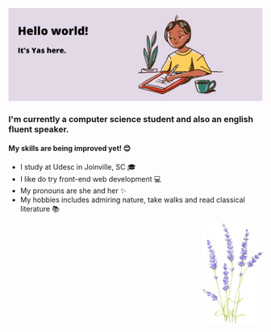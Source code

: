 ![alt text](https://github.com/yasmindevegili/yasmindevegili/blob/e5e9646d0e94e38c390095d916a7b37facb06f01/Hello%20world!.png)
### I'm currently a computer science student and also an english fluent speaker.
#### My skills are being improved yet! 😊

- I study at Udesc in Joinville, SC 🎓
- I like do try front-end web development 💻
- My pronouns are she and her ✨
- My hobbies includes admiring nature, take walks and read classical literature 📚

<p align="right">
  <img src="https://github.com/yasmindevegili/yasmindevegili/blob/60126bff076230f5a13ee4f42eff0be5dc8316d2/929495679ecdeafed17687a3c36721e9.png" width="120" display="in-line">
</p>

